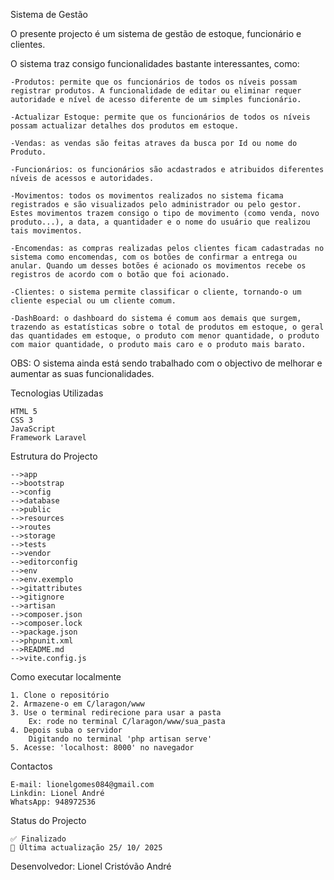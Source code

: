 Sistema de Gestão

O presente projecto é um sistema de gestão de estoque, funcionário e clientes.

O sistema traz consigo funcionalidades bastante interessantes, como:

    -Produtos: permite que os funcionários de todos os níveis possam registrar produtos. A funcionalidade de editar ou eliminar requer autoridade e nível de acesso diferente de um simples funcionário.

    -Actualizar Estoque: permite que os funcionários de todos os níveis possam actualizar detalhes dos produtos em estoque.

    -Vendas: as vendas são feitas atraves da busca por Id ou nome do Produto.

    -Funcionários: os funcionários são acdastrados e atribuidos diferentes níveis de acessos e autoridades.

    -Movimentos: todos os movimentos realizados no sistema ficama registrados e são visualizados pelo administrador ou pelo gestor. Estes movimentos trazem consigo o tipo de movimento (como venda, novo produto...), a data, a quantidader e o nome do usuário que realizou tais movimentos.

    -Encomendas: as compras realizadas pelos clientes ficam cadastradas no sistema como encomendas, com os botões de confirmar a entrega ou anular. Quando um desses botões é acionado os movimentos recebe os registros de acordo com o botão que foi acionado.

    -Clientes: o sistema permite classificar o cliente, tornando-o um cliente especial ou um cliente comum.

    -DashBoard: o dashboard do sistema é comum aos demais que surgem, trazendo as estatísticas sobre o total de produtos em estoque, o geral das quantidades em estoque, o produto com menor quantidade, o produto com maior quantidade, o produto mais caro e o produto mais barato.


OBS: O sistema ainda está sendo trabalhado com o objectivo de melhorar e aumentar as suas funcionalidades.

Tecnologias Utilizadas

    HTML 5
    CSS 3
    JavaScript
    Framework Laravel

Estrutura do Projecto

    -->app
    -->bootstrap
    -->config
    -->database
    -->public
    -->resources
    -->routes
    -->storage
    -->tests
    -->vendor
    -->editorconfig
    -->env
    -->env.exemplo
    -->gitattributes
    -->gitignore
    -->artisan
    -->composer.json
    -->composer.lock
    -->package.json
    -->phpunit.xml
    -->README.md
    -->vite.config.js

Como executar localmente

    1. Clone o repositório
    2. Armazene-o em C/laragon/www
    3. Use o terminal redirecione para usar a pasta
        Ex: rode no terminal C/laragon/www/sua_pasta
    4. Depois suba o servidor
        Digitando no terminal 'php artisan serve'
    5. Acesse: 'localhost: 8000' no navegador

Contactos

    E-mail: lionelgomes084@gmail.com
    Linkdin: Lionel André
    WhatsApp: 948972536

Status do Projecto

    ✅ Finalizado
    📆 Última actualização 25/ 10/ 2025

Desenvolvedor: Lionel Cristóvão André